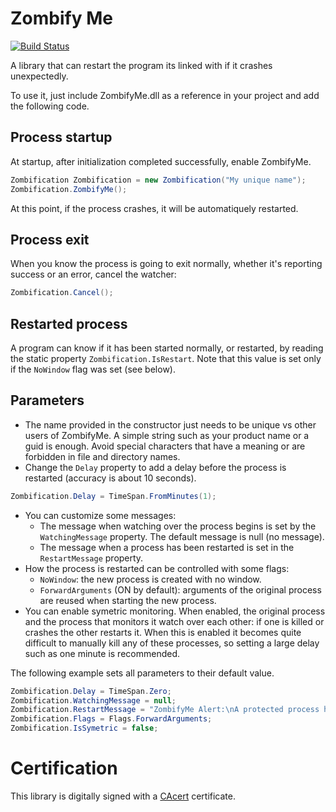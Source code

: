 # Zombify Me
[![Build Status](https://travis-ci.com/dlebansais/ZombifyMe.svg?branch=master)](https://travis-ci.com/dlebansais/ZombifyMe)

A library that can restart the program its linked with if it crashes unexpectedly.

To use it, just include ZombifyMe.dll as a reference in your project and add the following code.

## Process startup

At startup, after initialization completed successfully, enable ZombifyMe.

```csharp
Zombification Zombification = new Zombification("My unique name");
Zombification.ZombifyMe();
```

At this point, if the process crashes, it will be automatiquely restarted.

## Process exit

When you know the process is going to exit normally, whether it's reporting success or an error, cancel the watcher:

```csharp
Zombification.Cancel();
```

## Restarted process

A program can know if it has been started normally, or restarted, by reading the static property `Zombification.IsRestart`.
Note that this value is set only if the `NoWindow` flag was set (see below).

## Parameters

+ The name provided in the constructor just needs to be unique vs other users of ZombifyMe. A simple string such as your product name or a guid is enough. Avoid special characters that have a meaning or are forbidden in file and directory names.
+ Change the `Delay` property to add a delay before the process is restarted (accuracy is about 10 seconds).

```csharp
Zombification.Delay = TimeSpan.FromMinutes(1);
```

+ You can customize some messages:
  * The message when watching over the process begins is set by the `WatchingMessage` property. The default message is null (no message).
  * The message when a process has been restarted is set in the `RestartMessage` property.
+ How the process is restarted can be controlled with some flags:
  * `NoWindow`: the new process is created with no window.
  * `ForwardArguments` (ON by default): arguments of the original process are reused when starting the new process.
+ You can enable symetric monitoring. When enabled, the original process and the process that monitors it watch over each other: if one is killed or crashes the other restarts it. When this is enabled it becomes quite difficult to manually kill any of these processes, so setting a large delay such as one minute is recommended.

The following example sets all parameters to their default value.
```csharp
Zombification.Delay = TimeSpan.Zero;
Zombification.WatchingMessage = null;
Zombification.RestartMessage = "ZombifyMe Alert:\nA protected process has been restarted";
Zombification.Flags = Flags.ForwardArguments;
Zombification.IsSymetric = false;
```

# Certification

This library is digitally signed with a [CAcert](https://www.cacert.org/) certificate.
